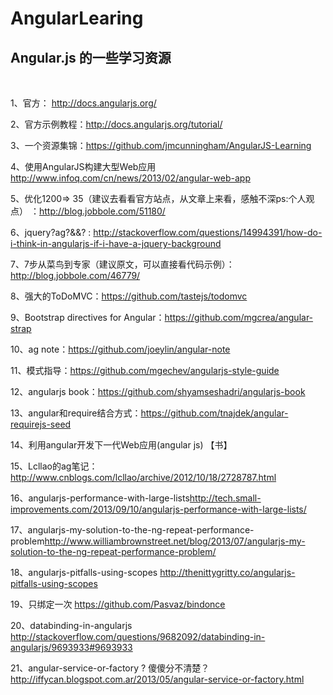 AngularLearing
==============

<h2>Angular.js 的一些学习资源</h2>
<br>
<p>1、官方： <a href="http://docs.angularjs.org/">http://docs.angularjs.org/</a>
<p>2、官方示例教程：<a href="http://docs.angularjs.org/tutorial/">http://docs.angularjs.org/tutorial/</a>
<p>3、一个资源集锦：<a href="https://github.com/jmcunningham/AngularJS-Learning">https://github.com/jmcunningham/AngularJS-Learning</a>
<p>4、使用AngularJS构建大型Web应用<a href="http://www.infoq.com/cn/news/2013/02/angular-web-app">http://www.infoq.com/cn/news/2013/02/angular-web-app</a>
<p>5、优化1200=> 35（建议去看看官方站点，从文章上来看，感触不深ps:个人观点） ：<a href="http://blog.jobbole.com/51180/">http://blog.jobbole.com/51180/</a>
<p>6、jquery?ag?&&? : <a href="http://stackoverflow.com/questions/14994391/how-do-i-think-in-angularjs-if-i-have-a-jquery-background">http://stackoverflow.com/questions/14994391/how-do-i-think-in-angularjs-if-i-have-a-jquery-background</a>
<p>7、7步从菜鸟到专家（建议原文，可以直接看代码示例）：<a href="http://blog.jobbole.com/46779/">http://blog.jobbole.com/46779/</a>
<p>8、强大的ToDoMVC：<a href="https://github.com/tastejs/todomvc">https://github.com/tastejs/todomvc</a>
<p>9、Bootstrap directives for Angular：<a href="https://github.com/mgcrea/angular-strap">https://github.com/mgcrea/angular-strap</a>
<p>10、ag note：<a href="https://github.com/joeylin/angular-note">https://github.com/joeylin/angular-note</a>
<p>11、模式指导：<a href="https://github.com/mgechev/angularjs-style-guide">https://github.com/mgechev/angularjs-style-guide</a>
<p>12、angularjs book：<a href="https://github.com/shyamseshadri/angularjs-book">https://github.com/shyamseshadri/angularjs-book</a>
<p>13、angular和require结合方式：<a href="https://github.com/tnajdek/angular-requirejs-seed">https://github.com/tnajdek/angular-requirejs-seed</a>
<p>14、利用angular开发下一代Web应用(angular js) 【书】

<p>15、Lcllao的ag笔记：<a href="http://www.cnblogs.com/lcllao/archive/2012/10/18/2728787.html">http://www.cnblogs.com/lcllao/archive/2012/10/18/2728787.html</a>
<p>16、angularjs-performance-with-large-lists<a href="http://tech.small-improvements.com/2013/09/10/angularjs-performance-with-large-lists/">http://tech.small-improvements.com/2013/09/10/angularjs-performance-with-large-lists/</a>
<P>17、angularjs-my-solution-to-the-ng-repeat-performance-problem<a href="http://www.williambrownstreet.net/blog/2013/07/angularjs-my-solution-to-the-ng-repeat-performance-problem/">http://www.williambrownstreet.net/blog/2013/07/angularjs-my-solution-to-the-ng-repeat-performance-problem/</a>
<P>18、angularjs-pitfalls-using-scopes <a href="http://thenittygritty.co/angularjs-pitfalls-using-scopes">http://thenittygritty.co/angularjs-pitfalls-using-scopes</a>
<p>19、只绑定一次 <a href="https://github.com/Pasvaz/bindonce">https://github.com/Pasvaz/bindonce</a>
<p>20、databinding-in-angularjs <a href="http://stackoverflow.com/questions/9682092/databinding-in-angularjs/9693933#9693933">http://stackoverflow.com/questions/9682092/databinding-in-angularjs/9693933#9693933</a>
<p>21、angular-service-or-factory ? 傻傻分不清楚？<a href="http://iffycan.blogspot.com.ar/2013/05/angular-service-or-factory.html">http://iffycan.blogspot.com.ar/2013/05/angular-service-or-factory.html</a>
